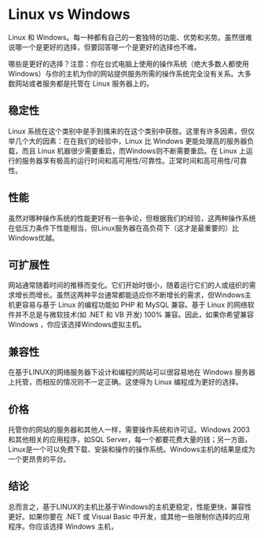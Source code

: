# Linux vs Windows

Linux 和 Windows。每一种都有自己的一套独特的功能、优势和劣势。虽然很难说哪一个是更好的选择，但要回答哪一个是更好的选择也不难。

哪些是更好的选择？注意：你在台式电脑上使用的操作系统（绝大多数人都使用Windows）与你的主机为你的网站提供服务所需的操作系统完全没有关系。大多数网站或者服务都是托管在 Linux 服务器上的。

## 稳定性

Linux 系统在这个类别中是手到擒来的在这个类别中获胜。这里有许多因素，但仅举几个大的因素：在在我们的经验中，Linux 比 Windows 更能处理高的服务器负载，而且 Linux 机器很少需要重启，而Windows则不断需要重启。在 Linux 上运行的服务器享有极高的运行时间和高可用性/可靠性。正常时间和高可用性/可靠性。

## 性能

虽然对哪种操作系统的性能更好有一些争论，但根据我们的经验，这两种操作系统在低压力条件下性能相当，但Linux服务器在高负荷下（这才是最重要的）比Windows优越。

## 可扩展性

网站通常随着时间的推移而变化。它们开始时很小，随着运行它们的人或组织的需求增长而增长。虽然这两种平台通常都能适应你不断增长的需求，但Windows主机更容易与基于 Linux 的编程功能如 PHP 和 MySQL 兼容。基于 Linux 的网络软件并不总是与微软技术(如 .NET 和 VB 开发) 100% 兼容。因此，如果你希望兼容 Windows ，你应该选择Windows虚拟主机。

## 兼容性

在基于LINUX的网络服务器下设计和编程的网站可以很容易地在 Windows 服务器上托管，而相反的情况则不一定正确。这使得为 Linux 编程成为更好的选择。

## 价格

托管你的网站的服务器和其他人一样，需要操作系统和许可证。Windows 2003和其他相关的应用程序，如SQL Server，每一个都要花费大量的钱；另一方面，Linux是一个可以免费下载、安装和操作的操作系统。Windows主机的结果是成为一个更昂贵的平台。

## 结论

总而言之，基于LINUX的主机比基于Windows的主机更稳定，性能更快，兼容性更好。如果你要在 .NET 或 Visual Basic 中开发，或其他一些限制你选择的应用程序。你应该选择 Windows 主机，